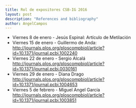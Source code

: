 ```yaml
---
title: Rol de expositores CSB-IG 2016
layout: post
description: "References and bibliography"
author: AngelCampos
---
```


* Viernes 8 de enero - Jesús Espinal: Artículo de Metilación
* Viernes 15 de enero - Guillermo de Anda: http://journals.plos.org/ploscompbiol/article?id=10.1371/journal.pcbi.1002240
* Viernes 22 de enero - Sergio Alcalá http://journals.plos.org/ploscompbiol/article?id=10.1371/journal.pcbi.0030161
* Viernes 29 de enero - Diana Drago http://journals.plos.org/ploscompbiol/article?id=10.1371/journal.pcbi.1004653
* Viernes 5 de febrero - Miguel Angel García http://journals.plos.org/ploscompbiol/article?id=10.1371/journal.pcbi.1003851